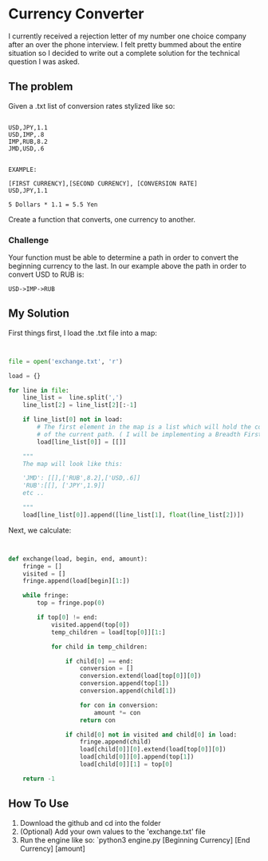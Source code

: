 # Currency Converter

I currently received a rejection letter of my number one choice company after an over the phone interview.
I felt pretty bummed about the entire situation so I decided to write out a complete solution for the technical question I was asked.

## The problem

Given a .txt list of conversion rates stylized like so:

```

USD,JPY,1.1
USD,IMP,.8
IMP,RUB,8.2
JMD,USD,.6


EXAMPLE:

[FIRST CURRENCY],[SECOND CURRENCY], [CONVERSION RATE]
USD,JPY,1.1

5 Dollars * 1.1 = 5.5 Yen
```

Create a function that converts, one currency to another.

### Challenge

Your function must be able to determine a path in order to convert the beginning currency to the last. In our example above the path in order to convert USD to RUB is:

```
USD->IMP->RUB
```

## My Solution

First things first, I load the .txt file into a map:

```python


file = open('exchange.txt', 'r')

load = {}

for line in file:
    line_list =  line.split(',')
    line_list[2] = line_list[2][:-1]

    if line_list[0] not in load:
        # The first element in the map is a list which will hold the conversion rates 
        # of the current path. ( I will be implementing a Breadth First Search to o find the path)
        load[line_list[0]] = [[]]

    """
    The map will look like this:

    'JMD': [[],['RUB',8.2],['USD,.6]]
    'RUB':[[], ['JPY',1.9]]
    etc ..

    """
    load[line_list[0]].append([line_list[1], float(line_list[2])])
```

Next, we calculate:

```python


def exchange(load, begin, end, amount):
    fringe = []
    visited = []
    fringe.append(load[begin][1:])

    while fringe:
        top = fringe.pop(0)

        if top[0] != end:
            visited.append(top[0])
            temp_children = load[top[0]][1:]

            for child in temp_children:

                if child[0] == end:
                    conversion = []
                    conversion.extend(load[top[0]][0])
                    conversion.append(top[1])
                    conversion.append(child[1])

                    for con in conversion:
                        amount *= con
                    return con

                if child[0] not in visited and child[0] in load: 
                    fringe.append(child)
                    load[child[0]][0].extend(load[top[0]][0])
                    load[child[0]][0].append(top[1])
                    load[child[0]][1] = top[0]

    return -1

```

## How To Use

1. Download the github and cd into the folder
2. (Optional) Add your own values to the 'exchange.txt' file
3. Run the engine like so: `python3 engine.py [Beginning Currency] [End Currency] [amount]

